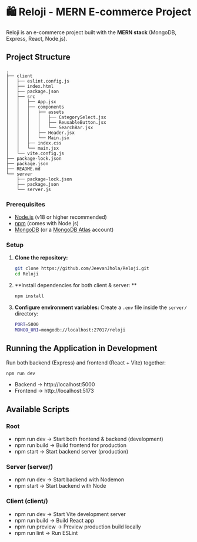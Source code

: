 # 🛍️ Reloji - MERN E-commerce Project

Reloji is an e-commerce project built with the **MERN stack** (MongoDB, Express, React, Node.js).

## Project Structure

```
.
├── client
│   ├── eslint.config.js
│   ├── index.html
│   ├── package.json
│   ├── src
│   │   ├── App.jsx
│   │   ├── components
│   │   │   ├── assets
│   │   │   │   ├── CategorySelect.jsx
│   │   │   │   ├── ReusableButton.jsx
│   │   │   │   └── SearchBar.jsx
│   │   │   ├── Header.jsx
│   │   │   └── Main.jsx
│   │   ├── index.css
│   │   └── main.jsx
│   └── vite.config.js
├── package-lock.json
├── package.json
├── README.md
└── server
    ├── package-lock.json
    ├── package.json
    └── server.js

```

### Prerequisites

*   [Node.js](https://nodejs.org/) (v18 or higher recommended)
*   [npm](https://www.npmjs.com/) (comes with Node.js)
*   [MongoDB](https://www.mongodb.com/try/download/community) (or a [MongoDB Atlas](https://www.mongodb.com/atlas/database) account)

### Setup

1.  **Clone the repository:**
    ```bash
    git clone https://github.com/JeevanJhola/Reloji.git
    cd Reloji
    ```

2.  **Install dependencies for both client & server: **
    ```bash
    npm install
    ```

3.  **Configure environment variables:**
    Create a `.env` file inside the `server/` directory:
    ```bash
    PORT=5000
    MONGO_URI=mongodb://localhost:27017/reloji
    ```

## Running the Application in Development

Run both backend (Express) and frontend (React + Vite) together:

```bash
npm run dev
```
- Backend → http://localhost:5000
- Frontend → http://localhost:5173

## Available Scripts

### Root
- npm run dev → Start both frontend & backend (development)
- npm run build → Build frontend for production
- npm start → Start backend server (production)

### Server (server/)
- npm run dev → Start backend with Nodemon
- npm start → Start backend with Node

### Client (client/)
- npm run dev → Start Vite development server
- npm run build → Build React app
- npm run preview → Preview production build locally
- npm run lint → Run ESLint
